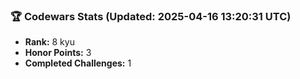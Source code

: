 ### 🏆 Codewars Stats (Updated: 2025-04-16 13:20:31 UTC)

- **Rank:** 8 kyu
- **Honor Points:** 3
- **Completed Challenges:** 1

